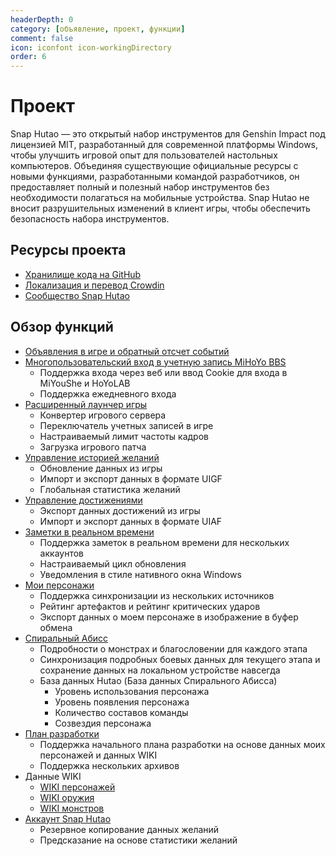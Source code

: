 ```yaml
---
headerDepth: 0
category: [объявление, проект, функции]
comment: false
icon: iconfont icon-workingDirectory
order: 6
---
```


# Проект

Snap Hutao — это открытый набор инструментов для Genshin Impact под лицензией MIT, разработанный для современной платформы Windows, чтобы улучшить игровой опыт для пользователей настольных компьютеров. Объединяя существующие официальные ресурсы с новыми функциями, разработанными командой разработчиков, он предоставляет полный и полезный набор инструментов без необходимости полагаться на мобильные устройства. Snap Hutao не вносит разрушительных изменений в клиент игры, чтобы обеспечить безопасность набора инструментов.

## Ресурсы проекта

- [Хранилище кода на GitHub](https://github.com/DGP-Studio/Snap.Hutao)
- [Локализация и перевод Crowdin](https://translate.hut.ao/)
- [Сообщество Snap Hutao](community.md)

## Обзор функций

- [Объявления в игре и обратный отсчет событий](features/dashboard.md)
- [Многопользовательский вход в учетную запись MiHoYo BBS](features/mhy-account-switch.md)
  - Поддержка входа через веб или ввод Cookie для входа в MiYouShe и HoYoLAB
  - Поддержка ежедневного входа
- [Расширенный лаунчер игры](features/game-launcher.md)
  - Конвертер игрового сервера
  - Переключатель учетных записей в игре
  - Настраиваемый лимит частоты кадров
  - Загрузка игрового патча
- [Управление историей желаний](features/wish-export.md)
  - Обновление данных из игры
  - Импорт и экспорт данных в формате UIGF
  - Глобальная статистика желаний
- [Управление достижениями](features/achievements.md)
  - Экспорт данных достижений из игры
  - Импорт и экспорт данных в формате UIAF
- [Заметки в реальном времени](features/real-time-notes.md)
  - Поддержка заметок в реальном времени для нескольких аккаунтов
  - Настраиваемый цикл обновления
  - Уведомления в стиле нативного окна Windows
- [Мои персонажи](features/character-data.md)
  - Поддержка синхронизации из нескольких источников
  - Рейтинг артефактов и рейтинг критических ударов
  - Экспорт данных о моем персонаже в изображение в буфер обмена
- [Спиральный Абисс](features/hutao-API.md)
  - Подробности о монстрах и благословении для каждого этапа
  - Синхронизация подробных боевых данных для текущего этапа и сохранение данных на локальном устройстве навсегда
  - База данных Hutao (База данных Спирального Абисса)
    - Уровень использования персонажа
    - Уровень появления персонажа
    - Количество составов команды
    - Созвездия персонажа
- [План разработки](features/develop-plan.md)
  - Поддержка начального плана разработки на основе данных моих персонажей и данных WIKI
  - Поддержка нескольких архивов
- Данные WIKI
  - [WIKI персонажей](features/character-wiki.md)
  - [WIKI оружия](features/weapon-wiki.md)
  - [WIKI монстров](features/monster-wiki.md)
- [Аккаунт Snap Hutao](features/hutao-settings.md#snap-hutao-account)
  - Резервное копирование данных желаний
  - Предсказание на основе статистики желаний
